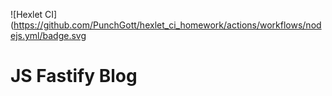![Hexlet CI](https://github.com/PunchGott/hexlet_ci_homework/actions/workflows/nodejs.yml/badge.svg

# JS Fastify Blog
